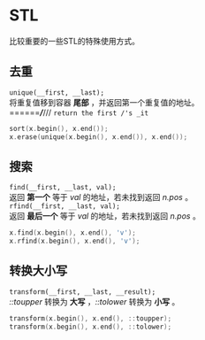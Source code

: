 # STL

比较重要的一些STL的特殊使用方式。

## 去重
`unique(__first, __last);`  
将重复值移到容器 **尾部** ，并返回第一个重复值的地址。  
======***/***/// `return the first /'s _it`
```cpp
sort(x.begin(), x.end());  
x.erase(unique(x.begin(), x.end()), x.end());
```

## 搜索
`find(__first, __last, val);`  
返回 **第一个** 等于 *val* 的地址，若未找到返回 *n.pos* 。  
`rfind(__first, __last, val);`  
返回 **最后一个** 等于 *val* 的地址，若未找到返回 *n.pos* 。  
```cpp
x.find(x.begin(), x.end(), 'v');
x.rfind(x.begin(), x.end(), 'v');
```

## 转换大小写
`transform(__first, __last, __result);`  
*::toupper* 转换为 **大写** ，*::tolower* 转换为 **小写** 。
```cpp
transform(x.begin(), x.end(), ::toupper);
transform(x.begin(), x.end(), ::tolower);
```